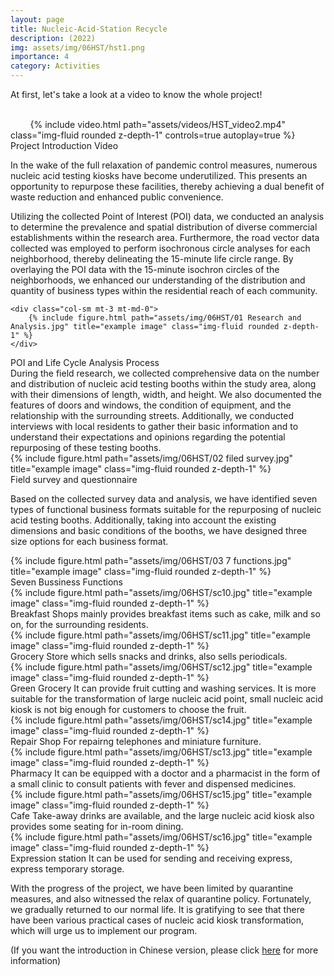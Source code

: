 ```yaml
---
layout: page
title: Nucleic-Acid-Station Recycle
description: (2022) 
img: assets/img/06HST/hst1.png
importance: 4
category: Activities
---
```


At first, let's take a look at a video to know the whole project!
<div class="row mt-3">
    <div class="col-sm mt-3 mt-md-0">
        {% include video.html path="assets/videos/HST_video2.mp4" class="img-fluid rounded z-depth-1" controls=true autoplay=true %}
    </div>
</div>

<div class="caption">
   Project Introduction Video
</div>

In the wake of the full relaxation of pandemic control measures, numerous nucleic acid testing kiosks have become underutilized. This presents an opportunity to repurpose these facilities, thereby achieving a dual benefit of waste reduction and enhanced public convenience.


Utilizing the collected Point of Interest (POI) data, we conducted an analysis to determine the prevalence and spatial distribution of diverse commercial establishments within the research area. Furthermore, the road vector data collected was employed to perform isochronous circle analyses for each neighborhood, thereby delineating the 15-minute life circle range. By overlaying the POI data with the 15-minute isochron circles of the neighborhoods, we enhanced our understanding of the distribution and quantity of business types within the residential reach of each community.
<div class="row">

    <div class="col-sm mt-3 mt-md-0">
        {% include figure.html path="assets/img/06HST/01 Research and Analysis.jpg" title="example image" class="img-fluid rounded z-depth-1" %}
    </div>
</div>
<div class="caption">
   POI and Life Cycle Analysis Process
</div>
During the field research, we collected comprehensive data on the number and distribution of nucleic acid testing booths within the study area, along with their dimensions of length, width, and height. We also documented the features of doors and windows, the condition of equipment, and the relationship with the surrounding streets. Additionally, we conducted interviews with local residents to gather their basic information and to understand their expectations and opinions regarding the potential repurposing of these testing booths.

<div class="row">
    <div class="col-sm mt-3 mt-md-0">
        {% include figure.html path="assets/img/06HST/02 filed survey.jpg" title="example image" class="img-fluid rounded z-depth-1" %}
    </div>
</div>
<div class="caption">
    Field survey and questionnaire
</div>

Based on the collected survey data and analysis, we have identified seven types of functional business formats suitable for the repurposing of nucleic acid testing booths. Additionally, taking into account the existing dimensions and basic conditions of the booths, we have designed three size options for each business format.
<div class="row">
    <div class="col-sm mt-3 mt-md-0">
        {% include figure.html path="assets/img/06HST/03 7 functions.jpg" title="example image" class="img-fluid rounded z-depth-1" %}
    </div>
</div>
<div class="caption">
    Seven Bussiness Functions
</div>


<div class="row">
    <div class="col-sm mt-3 mt-md-0">
        {% include figure.html path="assets/img/06HST/sc10.jpg" title="example image" class="img-fluid rounded z-depth-1" %}
    </div>
</div>
<div class="caption">
    Breakfast Shops
    mainly provides breakfast items such as cake, milk and so on, for the surrounding residents.
</div>
<div class="row">
    <div class="col-sm mt-3 mt-md-0">
        {% include figure.html path="assets/img/06HST/sc11.jpg" title="example image" class="img-fluid rounded z-depth-1" %}
    </div>
</div>
<div class="caption">
    Grocery Store
    which sells snacks and drinks, also sells periodicals.
</div>
<div class="row">
    <div class="col-sm mt-3 mt-md-0">
        {% include figure.html path="assets/img/06HST/sc12.jpg" title="example image" class="img-fluid rounded z-depth-1" %}
    </div>
</div>
<div class="caption">
    Green Grocery
    It can provide fruit cutting and washing services. It is more suitable for the transformation of large nucleic acid point, small nucleic acid kiosk is not big enough for customers to choose the fruit.
</div>

<div class="row">
    <div class="col-sm mt-3 mt-md-0">
        {% include figure.html path="assets/img/06HST/sc14.jpg" title="example image" class="img-fluid rounded z-depth-1" %}
    </div>
</div>
<div class="caption">
    Repair Shop
    For repairng telephones and miniature furniture.
</div>

<div class="row">
    <div class="col-sm mt-3 mt-md-0">
        {% include figure.html path="assets/img/06HST/sc13.jpg" title="example image" class="img-fluid rounded z-depth-1" %}
    </div>
</div>
<div class="caption">
    Pharmacy
    It can be equipped with a doctor and a pharmacist in the form of a small clinic to consult patients with fever and dispensed medicines.
</div>

<div class="row">
    <div class="col-sm mt-3 mt-md-0">
        {% include figure.html path="assets/img/06HST/sc15.jpg" title="example image" class="img-fluid rounded z-depth-1" %}
    </div>
</div>
<div class="caption">
    Cafe
    Take-away drinks are available, and the large nucleic acid kiosk also provides some seating for in-room dining.
</div>
<div class="row">
    <div class="col-sm mt-3 mt-md-0">
        {% include figure.html path="assets/img/06HST/sc16.jpg" title="example image" class="img-fluid rounded z-depth-1" %}
    </div>
</div>
<div class="caption">
    Expression station
    It can be used for sending and receiving express, express temporary storage.
</div>


With the progress of the project, we have been limited by quarantine measures, and also witnessed the relax of quarantine policy. Fortunately, we gradually returned to our normal life. It is gratifying to see that there have been various practical cases of nucleic acid kiosk transformation, which will urge us to implement our program.

(If you want the introduction in Chinese version, please click [here](https://mp.weixin.qq.com/s/0EGHjRmM4194ibDMgvPHWQ) for more information)
